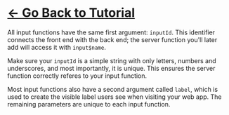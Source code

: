 # [<- Go Back to Tutorial](tutorial.md)

All input functions have the same first argument: ```inputId```. This identifier connects the front end with the back end; the server function you'll later add will access it with ```input$name```.

Make sure your ```inputId``` is a simple string with only letters, numbers and underscores, and most importantly, it is unique. This ensures the server function correctly referes to your input function. 

Most input functions also have a second argument called ```label```, which is used to create the visible label users see when visiting your web app. The remaining parameters are unique to each input function. 